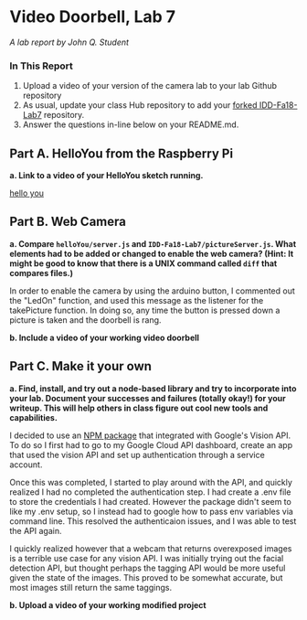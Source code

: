 # Video Doorbell, Lab 7

*A lab report by John Q. Student*

### In This Report

1. Upload a video of your version of the camera lab to your lab Github repository
1. As usual, update your class Hub repository to add your [forked IDD-Fa18-Lab7](/FAR-Lab/IDD-Fa18-Lab7) repository.
1. Answer the questions in-line below on your README.md.

## Part A. HelloYou from the Raspberry Pi

**a. Link to a video of your HelloYou sketch running.**

[hello you](https://photos.app.goo.gl/bMa4ph3JhhSaF7SN6)

## Part B. Web Camera

**a. Compare `helloYou/server.js` and `IDD-Fa18-Lab7/pictureServer.js`. What elements had to be added or changed to enable the web camera? (Hint: It might be good to know that there is a UNIX command called `diff` that compares files.)**

In order to enable the camera by using the arduino button, I commented out the "LedOn" function, and used this message as the listener for the takePicture function. In doing so, any time the button is pressed down a picture is taken and the doorbell is rang.

**b. Include a video of your working video doorbell**

## Part C. Make it your own

**a. Find, install, and try out a node-based library and try to incorporate into your lab. Document your successes and failures (totally okay!) for your writeup. This will help others in class figure out cool new tools and capabilities.**

I decided to use an [NPM package](https://www.npmjs.com/package/@google-cloud/vision#before-you-begin) that integrated with Google's Vision API. To do so I first had to go to my Google Cloud API dashboard, create an app that used the vision API and set up authentication through a service account. 

Once this was completed, I started to play around with the API, and quickly realized I had no completed the authentication step. I had create a .env file to store the credentials I had created. However the package didn't seem to like my .env setup, so I instead had to google how to pass env variables via command line. This resolved the authenticaion issues, and I was able to test the API again.

I quickly realized however that a webcam that returns overexposed images is a terrible use case for any vision API. I was initially trying out the facial detection API, but thought perhaps the tagging API would be more useful given the state of the images. This proved to be somewhat accurate, but most images still return the same taggings.


**b. Upload a video of your working modified project**
